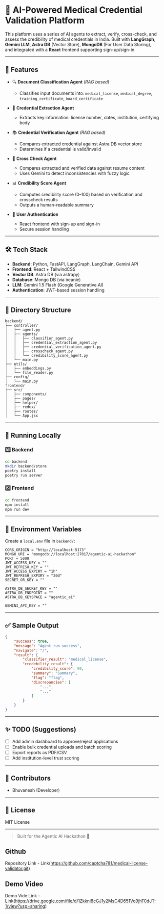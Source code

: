 
# 🏥 AI-Powered Medical Credential Validation Platform

This platform uses a series of AI agents to extract, verify, cross-check, and assess the credibility of medical credentials in India. Built with **LangGraph**, **Gemini LLM**, **Astra DB** (Vector Store), **MongoDB** (For User Data Storing), and integrated with a **React** frontend supporting sign-up/sign-in.

---

## 🚀 Features

- 🔍 **Document Classification Agent** *(RAG based)*
  - Classifies input documents into: `medical_license`, `medical_degree`, `training_certificate`, `board_certificate`

- 🧾 **Credential Extraction Agent**
  - Extracts key information: license number, dates, institution, certifying body

- 📚 **Credential Verification Agent** *(RAG based)*
  - Compares extracted credential against Astra DB vector store
  - Determines if a credential is valid/invalid

- 🔎 **Cross Check Agent**
  - Compares extracted and verified data against resume content
  - Uses Gemini to detect inconsistencies with fuzzy logic

- 📊 **Credibility Score Agent**
  - Computes credibility score (0–100) based on verification and crosscheck results
  - Outputs a human-readable summary

- 👤 **User Authentication**
  - React frontend with sign-up and sign-in
  - Secure session handling

---

## 🛠️ Tech Stack

- **Backend**: Python, FastAPI, LangGraph, LangChain, Gemini API
- **Frontend**: React + TailwindCSS
- **Vector DB**: Astra DB (via astrapy)
- **Database**: Mongo DB (via beanie)
- **LLM**: Gemini 1.5 Flash (Google Generative AI)
- **Authentication**: JWT-based session handling

---

## 📂 Directory Structure

```
backend/
├── controller/
│   ├── agent.py
│   ├── agents/
│   │   ├── classifier_agent.py
│   │   ├── credential_extraction_agent.py
│   │   ├── credential_verification_agent.py
│   │   ├── crosscheck_agent.py
│   │   └── credibility_score_agent.py
│   └── main.py
├── utils/
│   ├── embeddings.py
│   └── file_reader.py
├── config/
│   └── main.py
frontend/
├── src/
│   ├── components/
│   ├── pages/
│   ├── helper/
│   ├── redux/
│   ├── routes/
│   └── App.jsx
```

---

## 🧪 Running Locally

### 1️⃣ Backend
```bash
cd backend
mkdir backend/store
poetry install
poetry run server
```

### 2️⃣ Frontend
```bash
cd frontend
npm install
npm run dev
```

---

## 🔐 Environment Variables
Create a `local.env` file in `backend/`:
```env
CORS_ORIGIN = "http://localhost:5173"
MONGO_URI = "mongodb://localhost:27017/agentic-ai-hackathon"
PORT = 5000
JWT_ACCESS_KEY = ""
JWT_REFRESH_KEY = ""
JWT_ACCESS_EXPIRY = "1h"
JWT_REFRESH_EXPIRY = "30d"
SECRET_OR_KEY = ""

ASTRA_DB_SECRET_KEY = ""
ASTRA_DB_ENDPOINT = ""
ASTRA_DB_KEYSPACE = "agentic_ai"

GEMINI_API_KEY = ""
```

---

## ✅ Sample Output
```json
{
    "success": true,
    "message": "Agent run success",
    "navigate": "/",
    "result": {
        "classifier_result": "medical_license",
        "credebility_result": {
            "credibility_score": 90,
            "summary": "Summary",
            "flag": "flag",
            "discrepancies": [
                "...",
                "..."
            ]
        }
    }
}
```

---

## ✨ TODO (Suggestions)

- [ ] Add admin dashboard to approve/reject applications
- [ ] Enable bulk credential uploads and batch scoring
- [ ] Export reports as PDF/CSV
- [ ] Add institution-level trust scoring

---

## 👥 Contributors
- Bhuvanesh (Developer)

---

## 📄 License
MIT License

---

> Built for the Agentic AI Hackathon 🚀

## Github
Repository Link - Link(<https://github.com/captcha781/medical-license-validator.git>)

## Demo Video
Demo Vide Link - Link(<https://drive.google.com/file/d/1Zkkni8cGJ1y2MsC4D651Vo9jhT0dJT-1/view?usp=sharing>)
